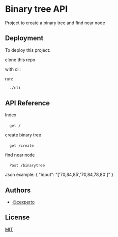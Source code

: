 
# Binary tree API

Project to create a binary tree and find near node


## Deployment

To deploy this project: 

clone this repo

with cli:

run: 
```bash
  ./cli
```



## API Reference
Index
#### 
```http
  get /
```

create binary tree
#### 
```http
  get /create
```


find near node
#### 
```http
  Post /binarytree
```
Json example:
    {
        "input": "['70,84,85','70,84,78,80']"
    }
## Authors

- [@cexperto](https://github.com/cexperto)


## License

[MIT](https://choosealicense.com/licenses/mit/)

